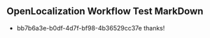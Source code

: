 ## OpenLocalization Workflow Test MarkDown
* bb7b6a3e-b0df-4d7f-bf98-4b36529cc37e 
thanks!<!--HONumber=Mar16_HO3-->
